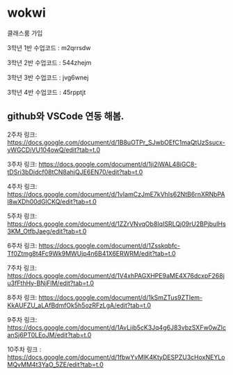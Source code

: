 # wokwi

클래스룸 가입

3학년 1반 수업코드 : m2qrrsdw

3학년 2반 수업코드 : 544zhejm

3학년 3반 수업코드 : jvg6wnej

3학년 4반 수업코드 : 45rpptjt


## github와 VSCode 연동 해봄.

2주차 링크: https://docs.google.com/document/d/1B8uOTPr_SJwbOEfC1maQtUzSsucx-yWGCDjVU104owQ/edit?tab=t.0

3주차 링크: https://docs.google.com/document/d/1ji2iWAL48iGC8-tDSri3bDidcf08tCN8ahjQJE6EN70/edit?tab=t.0

4주차 링크: https://docs.google.com/document/d/1vIamCzJmE7kVhIs62NtB6rnXRNbPAl8wXDh00dGlCKQ/edit?tab=t.0

5주차 링크: https://docs.google.com/document/d/1ZZrVNvqOb8IqISRLQj09rU2BPjbuIHs3KM_OtfbJaeg/edit?tab=t.0

6주차 링크: https://docs.google.com/document/d/1Zsskqbfc-Tf0Ztmg8t4Fc9Wk9MWUjp4n6B41X6ERWRM/edit?tab=t.0

7주차 링크: https://docs.google.com/document/d/1V4xhPAGXHPE9aME4X76dcxpF268ju3fFthHy-BNjFlM/edit?tab=t.0

8주차 링크: https://docs.google.com/document/d/1kSmZTus9ZTIem-KkAUFZU_aLAfBdmfOk5h5ozRFzLgA/edit?tab=t.0 

9주차 링크: https://docs.google.com/document/d/1AvLjib5cK3Jq4g6J83vbzSXFw0wZIcanSj6PT0LEoJM/edit?tab=t.0 

10주차 링크 : https://docs.google.com/document/d/1fbwYvMIK4KtyDESPZU3cHoxNEYLoMQvMM4t3YaO_5ZE/edit?tab=t.0




